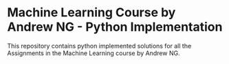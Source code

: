 # Machine Learning Course by Andrew NG - Python Implementation 

This repository contains python implemented solutions for all the Assignments in the Machine Learning course by Andrew NG. 
